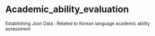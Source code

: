 # Academic_ability_evaluation
Establishing Json Data : Related to Korean language academic ability assessment
